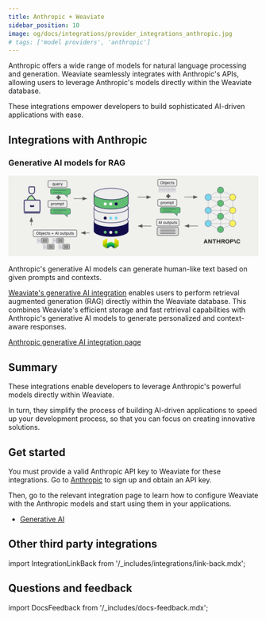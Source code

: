 ```yaml
---
title: Anthropic + Weaviate
sidebar_position: 10
image: og/docs/integrations/provider_integrations_anthropic.jpg
# tags: ['model providers', 'anthropic']
---
```


<!-- Note: for images, use https://docs.google.com/presentation/d/15opIcJuaIjEEcs_1Zm8B6pccox2p7_MHSjCnRv4dPfU/edit?usp=sharing -->

Anthropic offers a wide range of models for natural language processing and generation. Weaviate seamlessly integrates with Anthropic's APIs, allowing users to leverage Anthropic's models directly within the Weaviate database.

These integrations empower developers to build sophisticated AI-driven applications with ease.

## Integrations with Anthropic

### Generative AI models for RAG

![Single prompt RAG integration generates individual outputs per search result](../_includes/integration_anthropic_rag_single.png)

Anthropic's generative AI models can generate human-like text based on given prompts and contexts.

[Weaviate's generative AI integration](./generative.md) enables users to perform retrieval augmented generation (RAG) directly within the Weaviate database. This combines Weaviate's efficient storage and fast retrieval capabilities with Anthropic's generative AI models to generate personalized and context-aware responses.

[Anthropic generative AI integration page](./generative.md)

## Summary

These integrations enable developers to leverage Anthropic's powerful models directly within Weaviate.

In turn, they simplify the process of building AI-driven applications to speed up your development process, so that you can focus on creating innovative solutions.

## Get started

You must provide a valid Anthropic API key to Weaviate for these integrations. Go to [Anthropic](https://www.anthropic.com/) to sign up and obtain an API key.

Then, go to the relevant integration page to learn how to configure Weaviate with the Anthropic models and start using them in your applications.

- [Generative AI](./generative.md)

## Other third party integrations

import IntegrationLinkBack from '/_includes/integrations/link-back.mdx';

<IntegrationLinkBack/>

## Questions and feedback

import DocsFeedback from '/_includes/docs-feedback.mdx';

<DocsFeedback/>
